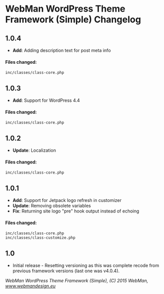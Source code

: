 # WebMan WordPress Theme Framework (Simple) Changelog

## 1.0.4

* **Add**: Adding description text for post meta info

#### Files changed:

	inc/classes/class-core.php


## 1.0.3

* **Add**: Support for WordPress 4.4

#### Files changed:

	inc/classes/class-core.php


## 1.0.2

* **Update**: Localization

#### Files changed:

	inc/classes/class-core.php


## 1.0.1

* **Add**: Support for Jetpack logo refresh in customizer
* **Update**: Removing obsolete variables
* **Fix**: Returning site logo "pre" hook output instead of echoing

#### Files changed:

	inc/classes/class-core.php
	inc/classes/class-customize.php


## 1.0

* Initial release - Resetting versioning as this was complete recode from previous framework versions (last one was v4.0.4).


*WebMan WordPress Theme Framework (Simple), (C) 2015 WebMan, www.webmandesign.eu*